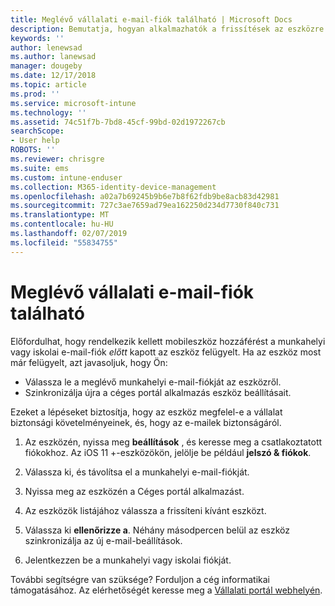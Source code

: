 ```yaml
---
title: Meglévő vállalati e-mail-fiók található | Microsoft Docs
description: Bemutatja, hogyan alkalmazhatók a frissítések az eszközre ahhoz, hogy az iskolai vagy munkahelyi e-mailek újra elérhetők legyenek.
keywords: ''
author: lenewsad
ms.author: lanewsad
manager: dougeby
ms.date: 12/17/2018
ms.topic: article
ms.prod: ''
ms.service: microsoft-intune
ms.technology: ''
ms.assetid: 74c51f7b-7bd8-45cf-99bd-02d1972267cb
searchScope:
- User help
ROBOTS: ''
ms.reviewer: chrisgre
ms.suite: ems
ms.custom: intune-enduser
ms.collection: M365-identity-device-management
ms.openlocfilehash: a02a7b69245b9b6e7b8f62fdb9be8acb83d42981
ms.sourcegitcommit: 727c3ae7659ad79ea162250d234d7730f840c731
ms.translationtype: MT
ms.contentlocale: hu-HU
ms.lasthandoff: 02/07/2019
ms.locfileid: "55834755"
---
```

# <a name="an-existing-company-email-account-was-found"></a>Meglévő vállalati e-mail-fiók található

Előfordulhat, hogy rendelkezik kellett mobileszköz hozzáférést a munkahelyi vagy iskolai e-mail-fiók *előtt* kapott az eszköz felügyelt. Ha az eszköz most már felügyelt, azt javasoljuk, hogy Ön:

* Válassza le a meglévő munkahelyi e-mail-fiókját az eszközről.
* Szinkronizálja újra a céges portál alkalmazás eszköz beállításait.  

Ezeket a lépéseket biztosítja, hogy az eszköz megfelel-e a vállalat biztonsági követelményeinek, és, hogy az e-mailek biztonságáról.

1.  Az eszközén, nyissa meg **beállítások** , és keresse meg a csatlakoztatott fiókokhoz. Az iOS 11 +-eszközökön, jelölje be például **jelszó & fiókok**.
 
2. Válassza ki, és távolítsa el a munkahelyi e-mail-fiókját.

3. Nyissa meg az eszközén a Céges portál alkalmazást.  

4. Az eszközök listájához válassza a frissíteni kívánt eszközt.

5. Válassza ki **ellenőrizze a**. Néhány másodpercen belül az eszköz szinkronizálja az új e-mail-beállítások.

6. Jelentkezzen be a munkahelyi vagy iskolai fiókját.

További segítségre van szüksége? Forduljon a cég informatikai támogatásához. Az elérhetőségét keresse meg a [Vállalati portál webhelyén](https://go.microsoft.com/fwlink/?linkid=2010980).
